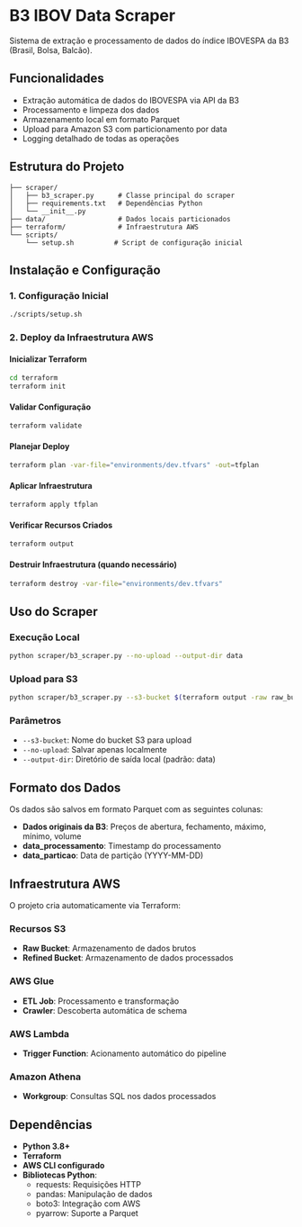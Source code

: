 # B3 IBOV Data Scraper

Sistema de extração e processamento de dados do índice IBOVESPA da B3 (Brasil, Bolsa, Balcão).

## Funcionalidades

- Extração automática de dados do IBOVESPA via API da B3
- Processamento e limpeza dos dados
- Armazenamento local em formato Parquet
- Upload para Amazon S3 com particionamento por data
- Logging detalhado de todas as operações

## Estrutura do Projeto

```
├── scraper/
│   ├── b3_scraper.py      # Classe principal do scraper
│   ├── requirements.txt   # Dependências Python
│   └── __init__.py
├── data/                  # Dados locais particionados
├── terraform/             # Infraestrutura AWS
└── scripts/
    └── setup.sh          # Script de configuração inicial
```

## Instalação e Configuração

### 1. Configuração Inicial
```bash
./scripts/setup.sh
```

### 2. Deploy da Infraestrutura AWS

#### Inicializar Terraform
```bash
cd terraform
terraform init
```

#### Validar Configuração
```bash
terraform validate
```

#### Planejar Deploy
```bash
terraform plan -var-file="environments/dev.tfvars" -out=tfplan
```

#### Aplicar Infraestrutura
```bash
terraform apply tfplan
```

#### Verificar Recursos Criados
```bash
terraform output
```

#### Destruir Infraestrutura (quando necessário)
```bash
terraform destroy -var-file="environments/dev.tfvars"
```

## Uso do Scraper

### Execução Local
```bash
python scraper/b3_scraper.py --no-upload --output-dir data
```

### Upload para S3
```bash
python scraper/b3_scraper.py --s3-bucket $(terraform output -raw raw_bucket_name)
```

### Parâmetros

- `--s3-bucket`: Nome do bucket S3 para upload
- `--no-upload`: Salvar apenas localmente
- `--output-dir`: Diretório de saída local (padrão: data)

## Formato dos Dados

Os dados são salvos em formato Parquet com as seguintes colunas:

- **Dados originais da B3**: Preços de abertura, fechamento, máximo, mínimo, volume
- **data_processamento**: Timestamp do processamento
- **data_particao**: Data de partição (YYYY-MM-DD)

## Infraestrutura AWS

O projeto cria automaticamente via Terraform:

### Recursos S3
- **Raw Bucket**: Armazenamento de dados brutos
- **Refined Bucket**: Armazenamento de dados processados

### AWS Glue
- **ETL Job**: Processamento e transformação
- **Crawler**: Descoberta automática de schema

### AWS Lambda
- **Trigger Function**: Acionamento automático do pipeline

### Amazon Athena
- **Workgroup**: Consultas SQL nos dados processados

## Dependências

- **Python 3.8+**
- **Terraform**
- **AWS CLI configurado**
- **Bibliotecas Python**:
  - requests: Requisições HTTP
  - pandas: Manipulação de dados
  - boto3: Integração com AWS
  - pyarrow: Suporte a Parquet
